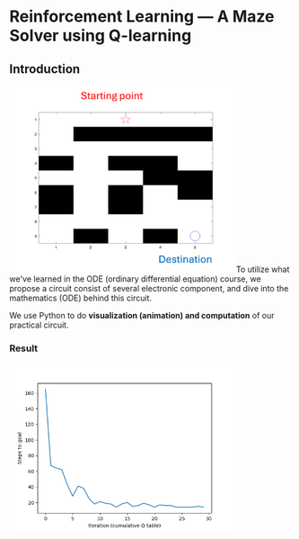 # Reinforcement Learning — A Maze Solver using Q-learning


## Introduction
<img src="Maze.png" width="400"/>
To utilize what we've learned in the ODE (ordinary differential equation) course, we propose a circuit consist of several electronic component, and dive into the mathematics (ODE) behind this circuit.

We use Python to do **visualization (animation) and computation** of our practical circuit. 

### Result


<img src="Result.png" width="400"/>
